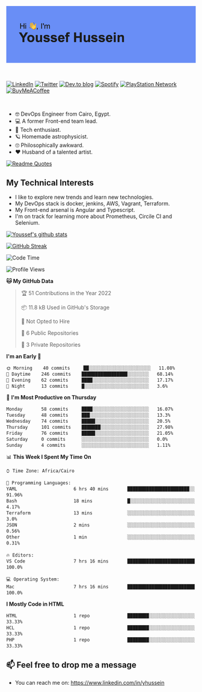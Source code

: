 [![Youssef's GitHub Banner](./assets/youssef-hussein.png)](https://github.com/yorki404)

</br>

[![LinkedIn](https://img.shields.io/badge/linkedin-%230077B5.svg?style=for-the-badge&logo=linkedin&logoColor=white)](https://www.linkedin.com/in/yhussein/)
[![Twitter](https://img.shields.io/badge/yorki404-%231DA1F2.svg?style=for-the-badge&logo=Twitter&logoColor=white)](https://twitter.com/yorki404)
[![Dev.to blog](https://img.shields.io/badge/dev.to-0A0A0A?style=for-the-badge&logo=dev.to&logoColor=white)](https://dev.to/yorki404)
[![Spotify](https://img.shields.io/badge/Spotify-1ED760?style=for-the-badge&logo=spotify&logoColor=white)](https://open.spotify.com/user/yorki404)
[![PlayStation Network](https://img.shields.io/badge/PSN-%230070D1.svg?style=for-the-badge&logo=Playstation&logoColor=white)](https://psnprofiles.com/yorki404)
[![BuyMeACoffee](https://img.shields.io/badge/Buy%20Me%20a%20Coffee-ffdd00?style=for-the-badge&logo=buy-me-a-coffee&logoColor=black)](https://www.buymeacoffee.com/Yorki404)

</br>

- :nerd_face: DevOps Engineer from Cairo, Egypt.
- :computer: A former Front-end team lead.
- :satellite: Tech enthusiast.
- :ringed_planet: Homemade astrophysicist.
- :roll_eyes: Philosophically awkward.
- :heart: Husband of a talented artist.

[![Readme Quotes](https://quotes-github-readme.vercel.app/api?type=horizontal&theme=dark)](https://github.com/piyushsuthar/github-readme-quotes)

## My Technical Interests

- I like to explore new trends and learn new technologies.
- My DevOps stack is docker, jenkins, AWS, Vagrant, Terraform.
- My Front-end arsenal is Angular and Typescript.
- I'm on track for learning more about Prometheus, Circile CI and Selenium.


[![Youssef's github stats](https://github-readme-stats.vercel.app/api?username=yorki404&theme=dark&show_icons=true)](https://github.com/yorki404)

[![GitHub Streak](https://github-readme-streak-stats.herokuapp.com/?user=yorki404&theme=dark)](https://git.io/streak-stats)

<!--START_SECTION:waka-->
![Code Time](http://img.shields.io/badge/Code%20Time-291%20hrs%2049%20mins-blue)

![Profile Views](http://img.shields.io/badge/Profile%20Views-0-blue)

**🐱 My GitHub Data** 

> 🏆 51 Contributions in the Year 2022
 > 
> 📦 11.8 kB Used in GitHub's Storage 
 > 
> 🚫 Not Opted to Hire
 > 
> 📜 6 Public Repositories 
 > 
> 🔑 3 Private Repositories  
 > 
**I'm an Early 🐤** 

```text
🌞 Morning    40 commits     ██░░░░░░░░░░░░░░░░░░░░░░░   11.08% 
🌆 Daytime    246 commits    █████████████████░░░░░░░░   68.14% 
🌃 Evening    62 commits     ████░░░░░░░░░░░░░░░░░░░░░   17.17% 
🌙 Night      13 commits     █░░░░░░░░░░░░░░░░░░░░░░░░   3.6%

```
📅 **I'm Most Productive on Thursday** 

```text
Monday       58 commits     ████░░░░░░░░░░░░░░░░░░░░░   16.07% 
Tuesday      48 commits     ███░░░░░░░░░░░░░░░░░░░░░░   13.3% 
Wednesday    74 commits     █████░░░░░░░░░░░░░░░░░░░░   20.5% 
Thursday     101 commits    ███████░░░░░░░░░░░░░░░░░░   27.98% 
Friday       76 commits     █████░░░░░░░░░░░░░░░░░░░░   21.05% 
Saturday     0 commits      ░░░░░░░░░░░░░░░░░░░░░░░░░   0.0% 
Sunday       4 commits      ░░░░░░░░░░░░░░░░░░░░░░░░░   1.11%

```


📊 **This Week I Spent My Time On** 

```text
⌚︎ Time Zone: Africa/Cairo

💬 Programming Languages: 
YAML                     6 hrs 40 mins       ███████████████████████░░   91.96% 
Bash                     18 mins             █░░░░░░░░░░░░░░░░░░░░░░░░   4.17% 
Terraform                13 mins             ░░░░░░░░░░░░░░░░░░░░░░░░░   3.0% 
JSON                     2 mins              ░░░░░░░░░░░░░░░░░░░░░░░░░   0.56% 
Other                    1 min               ░░░░░░░░░░░░░░░░░░░░░░░░░   0.31%

🔥 Editors: 
VS Code                  7 hrs 16 mins       █████████████████████████   100.0%

💻 Operating System: 
Mac                      7 hrs 16 mins       █████████████████████████   100.0%

```

**I Mostly Code in HTML** 

```text
HTML                     1 repo              ████████░░░░░░░░░░░░░░░░░   33.33% 
HCL                      1 repo              ████████░░░░░░░░░░░░░░░░░   33.33% 
PHP                      1 repo              ████████░░░░░░░░░░░░░░░░░   33.33%

```



<!--END_SECTION:waka-->

## 📫 Feel free to drop me a message
- You can reach me on: https://www.linkedin.com/in/yhussein
